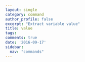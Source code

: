 ```yaml
---
layout: single
category: command
author_profile: false
excerpt: "Extract variable value"
title: value
tags:
comments: true
date: '2016-09-17'
sidebar:
  nav: "commands"
---
```

